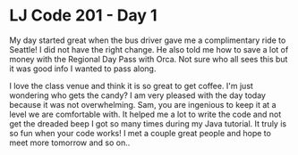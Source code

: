<!DOCTYPE MD>

<h1>LJ Code 201 - Day 1</h1>
<body>
<p>My day started great when the bus driver gave me a complimentary ride to Seattle!  I did not have the right change.  He also told me how to save a lot of money with the Regional Day Pass with Orca.  Not sure who all sees this but it was good info I wanted to pass along.</p>
<p>I love the class venue and think it is so great to get coffee.  I'm just wondering who gets the candy? I am very pleased with the day today because it was not overwhelming.  Sam, you are ingenious to keep it at a level we are comfortable with.  It helped me a lot to write the code and not get the dreaded beep I got so many times during my Java tutorial. It truly is so fun when your code works!  I met a couple great people and hope to meet more tomorrow and so on..</p>

</p>
</body>
